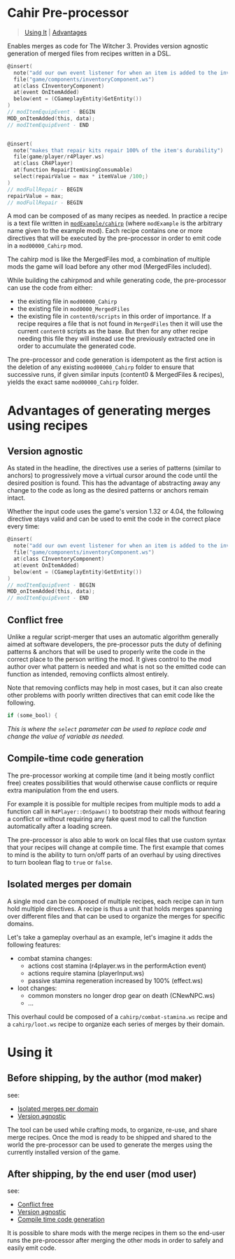 # Cahir Pre-processor
> [Using It](#using-it) | [Advantages](#advantages-of-generating-merges-using-recipes)


Enables merges as code for The Witcher 3. Provides version agnostic generation of
merged files from recipes written in a DSL.

```c
@insert(
  note("add our own event listener for when an item is added to the inventory")
  file("game/components/inventoryComponent.ws")
  at(class CInventoryComponent)
  at(event OnItemAdded)
  below(ent = (CGameplayEntity)GetEntity())
)
// modItemEquipEvent - BEGIN
MOD_onItemAdded(this, data);
// modItemEquipEvent - END


@insert(
  note("makes that repair kits repair 100% of the item's durability")
  file(game/player/r4Player.ws)
  at(class CR4Player)
  at(function RepairItemUsingConsumable)
  select(repairValue = max * itemValue /100;)
)
// modFullRepair - BEGIN
repairValue = max;
// modFullRepair - BEGIN
```



A mod can be composed of as many recipes as needed. In practice a recipe is a text
file written in [`modExample/cahirp`](/fake-game/mods/modExample/) (where `modExample`
is the arbitrary name given to the example mod). Each recipe contains one or more
directives that will be executed by the pre-processor in order to emit code in a `mod00000_Cahirp`
mod.

The cahirp mod is like the MergedFiles mod, a combination of multiple mods the
game will load before any other mod (MergedFiles included).

While building the cahirpmod and while generating code, the pre-processor can use
the code from either:
- the existing file in `mod00000_Cahirp`
- the existing file in `mod0000_MergedFiles`
- the existing file in `content0/scripts`
in this order of importance. If a recipe requires a file that is not found in `MergedFiles`
then it will use the current `content0` scripts as the base. But then for any other recipe
needing this file they will instead use the previously extracted one in order to
accumulate the generated code.

The pre-processor and code generation is idempotent as the first action is the deletion
of any existing `mod00000_Cahirp` folder to ensure that successive runs,
if given similar inputs (content0 & MergedFiles & recipes), yields the exact same
`mod00000_Cahirp` folder.

# Advantages of generating merges using recipes
## Version agnostic
As stated in the headline, the directives use a series of patterns (similar to anchors)
to progressively move a virtual cursor around the code until the desired position
is found. This has the advantage of abstracting away any change to the code as long
as the desired patterns or anchors remain intact.

Whether the input code uses the game's version 1.32 or 4.04, the following directive
stays valid and can be used to emit the code in the correct place every time:
```c
@insert(
  note("add our own event listener for when an item is added to the inventory")
  file("game/components/inventoryComponent.ws")
  at(class CInventoryComponent)
  at(event OnItemAdded)
  below(ent = (CGameplayEntity)GetEntity())
)
// modItemEquipEvent - BEGIN
MOD_onItemAdded(this, data);
// modItemEquipEvent - END
```

## Conflict free
Unlike a regular script-merger that uses an automatic algorithm generally aimed
at software developers, the pre-processor puts the duty of defining patterns & anchors
that will be used to properly write the code in the correct place to the person
writing the mod. It gives control to the mod author over what pattern is needed
and what is not so the emitted code can function as intended, removing conflicts
almost entirely.

Note that removing conflicts may help in most cases, but it can also create other
problems with poorly written directives that can emit code like the following.
```c
if (some_bool) {
```
_This is where the `select` parameter can be used to replace code and change the
value of variable as needed._

## Compile-time code generation
The pre-processor working at compile time (and it being mostly conflict free)
creates possibilities that would otherwise cause conflicts or require extra
manipulation from the end users.

For example it is possible for multiple recipes from multiple mods to add a
function call in `R4Player::OnSpawn()` to bootstrap their mods without fearing
a conflict or without requiring any fake quest mod to call the function automatically
after a loading screen.

The pre-processor is also able to work on local files that use custom syntax that
your recipes will change at compile time. The first example that comes to mind
is the ability to turn on/off parts of an overhaul by using directives to turn
boolean flag to `true` or `false`.

## Isolated merges per domain
A single mod can be composed of multiple recipes, each recipe can in turn hold
multiple directives. A recipe is thus a unit that holds merges spanning over
different files and that can be used to organize the merges for specific domains.

Let's take a gameplay overhaul as an example, let's imagine it adds the following features:
- combat stamina changes:
  - actions cost stamina (r4player.ws in the performAction event)
  - actions require stamina (playerInput.ws)
  - passive stamina regeneration increased by 100% (effect.ws)
- loot changes:
  - common monsters no longer drop gear on death (CNewNPC.ws)
  - ...

This overhaul could be composed of a `cahirp/combat-stamina.ws` recipe and a
`cahirp/loot.ws` recipe to organize each series of merges by their domain.

# Using it
## Before shipping, by the author (mod maker)
see:
- [Isolated merges per domain](#isolated-merges-per-domain)
- [Version agnostic](#version-agnostic)

The tool can be used while crafting mods, to organize, re-use, and share merge recipes.
Once the mod is ready to be shipped and shared to the world the pre-processor can be
used to generate the merges using the currently installed version of the game.

## After shipping, by the end user (mod user)
see:
- [Conflict free](#conflict-free)
- [Version agnostic](#version-agnostic)
- [Compile time code generation](#compile-time-code-generation)

It is possible to share mods with the merge recipes in them so the end-user runs
the pre-processor after merging the other mods in order to safely and easily emit
code.

